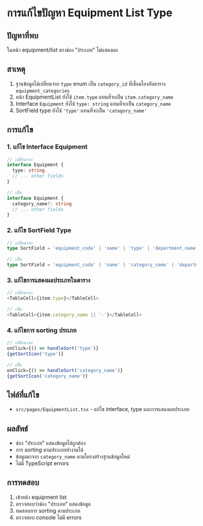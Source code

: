 # การแก้ไขปัญหา Equipment List Type

## ปัญหาที่พบ
ในหน้า equipment/list ตรงช่อง "ประเภท" ไม่แสดงผล

## สาเหตุ
1. ฐานข้อมูลได้เปลี่ยนจาก `type` enum เป็น `category_id` ที่เชื่อมโยงกับตาราง `equipment_categories`
2. หน้า EquipmentList ยังใช้ `item.type` แทนที่จะเป็น `item.category_name`
3. Interface `Equipment` ยังใช้ `type: string` แทนที่จะเป็น `category_name`
4. SortField type ยังใช้ `'type'` แทนที่จะเป็น `'category_name'`

## การแก้ไข

### 1. แก้ไข Interface Equipment
```typescript
// เปลี่ยนจาก
interface Equipment {
  type: string
  // ... other fields
}

// เป็น
interface Equipment {
  category_name?: string
  // ... other fields
}
```

### 2. แก้ไข SortField Type
```typescript
// เปลี่ยนจาก
type SortField = 'equipment_code' | 'name' | 'type' | 'department_name' | 'status' | 'current_user_name'

// เป็น
type SortField = 'equipment_code' | 'name' | 'category_name' | 'department_name' | 'status' | 'current_user_name'
```

### 3. แก้ไขการแสดงผลประเภทในตาราง
```typescript
// เปลี่ยนจาก
<TableCell>{item.type}</TableCell>

// เป็น
<TableCell>{item.category_name || '-'}</TableCell>
```

### 4. แก้ไขการ sorting ประเภท
```typescript
// เปลี่ยนจาก
onClick={() => handleSort('type')}
{getSortIcon('type')}

// เป็น
onClick={() => handleSort('category_name')}
{getSortIcon('category_name')}
```

## ไฟล์ที่แก้ไข
- `src/pages/EquipmentList.tsx` - แก้ไข interface, type และการแสดงผลประเภท

## ผลลัพธ์
- ช่อง "ประเภท" แสดงข้อมูลได้ถูกต้อง
- การ sorting ตามประเภททำงานได้
- ข้อมูลมาจาก `category_name` ตามโครงสร้างฐานข้อมูลใหม่
- ไม่มี TypeScript errors

## การทดสอบ
1. เข้าหน้า equipment list
2. ตรวจสอบว่าช่อง "ประเภท" แสดงข้อมูล
3. ทดสอบการ sorting ตามประเภท
4. ตรวจสอบ console ไม่มี errors 